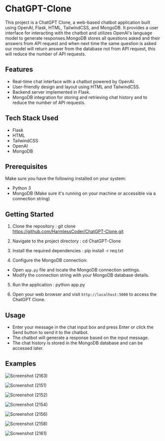 # ChatGPT-Clone

This project is a ChatGPT Clone, a web-based chatbot application built using OpenAI, Flask, HTML, TailwindCSS, and MongoDB. It provides a user interface for interacting with the chatbot and utilizes OpenAI's language model to generate responses.MongoDB stores all questions asked and their answers from API request and when next time the same question is asked our model will return answer from the database not from API request, this will reduce the number of API requests.

## Features

- Real-time chat interface with a chatbot powered by OpenAI.
- User-friendly design and layout using HTML and TailwindCSS.
- Backend server implemented in Flask.
- MongoDB integration for storing and retrieving chat history and to reduce the number of API requests.

## Tech Stack Used

* Flask
* HTML
* TailwindCSS
* OpenAI
* MongoDB

## Prerequisites

Make sure you have the following installed on your system:

- Python 3
- MongoDB (Make sure it's running on your machine or accessible via a connection string)

## Getting Started

1. Clone the repository : git clone https://github.com/HarmlessCoder/ChatGPT-Clone.git

2. Navigate to the project directory : cd ChatGPT-Clone

3. Install the required dependencies : pip install -r req.txt

4. Configure the MongoDB connection:

- Open `app.py` file and locate the MongoDB connection settings.
- Modify the connection string with your MongoDB database details.

5. Run the application : python app.py

6. Open your web browser and visit `http://localhost:5000` to access the ChatGPT Clone.

## Usage

- Enter your message in the chat input box and press Enter or click the Send button to send it to the chatbot.
- The chatbot will generate a response based on the input message.
- The chat history is stored in the MongoDB database and can be accessed later.

## Examples
![Screenshot (2163)](https://github.com/HarmlessCoder/ChatGPT-clone/assets/95159170/1b580704-2f49-4ff4-8b3d-3059c07c606c)

![Screenshot (2151)](https://github.com/HarmlessCoder/ChatGPT-clone/assets/95159170/81dd124e-62e0-4e43-ba3f-ed14987f14c8)

![Screenshot (2152)](https://github.com/HarmlessCoder/ChatGPT-clone/assets/95159170/98a78777-3366-4582-b934-0430c9de187b)

![Screenshot (2154)](https://github.com/HarmlessCoder/ChatGPT-clone/assets/95159170/e10841b6-eb45-49fc-90fb-78252c29d8be)

![Screenshot (2156)](https://github.com/HarmlessCoder/ChatGPT-clone/assets/95159170/3e3a37fd-c337-4e3c-9070-ca5cca397b92)

![Screenshot (2158)](https://github.com/HarmlessCoder/ChatGPT-clone/assets/95159170/e9efbf63-91ca-49c0-a50b-366351a32be3)

![Screenshot (2161)](https://github.com/HarmlessCoder/ChatGPT-clone/assets/95159170/e0711179-00ab-40c7-bb8b-052d0724f15a)





